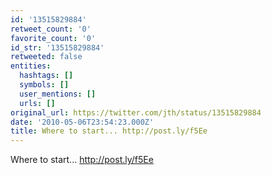 ```yaml
---
id: '13515829884'
retweet_count: '0'
favorite_count: '0'
id_str: '13515829884'
retweeted: false
entities:
  hashtags: []
  symbols: []
  user_mentions: []
  urls: []
original_url: https://twitter.com/jth/status/13515829884
date: '2010-05-06T23:54:23.000Z'
title: Where to start... http://post.ly/f5Ee
---
```


Where to start... http://post.ly/f5Ee